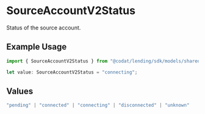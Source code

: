 # SourceAccountV2Status

Status of the source account.

## Example Usage

```typescript
import { SourceAccountV2Status } from "@codat/lending/sdk/models/shared";

let value: SourceAccountV2Status = "connecting";
```

## Values

```typescript
"pending" | "connected" | "connecting" | "disconnected" | "unknown"
```